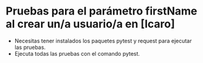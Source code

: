 ﻿# Pruebas para el parámetro firstName al crear un/a usuario/a en [Icaro]
- Necesitas tener instalados los paquetes pytest y request para ejecutar las pruebas.
- Ejecuta todas las pruebas con el comando pytest.